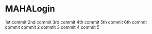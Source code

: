 # MAHALogin
1st  commit
2nd commit
3rd commit
4th commit
5th commit
6th commit
commit
commit 2
commit 3
commit 4
commit 5

